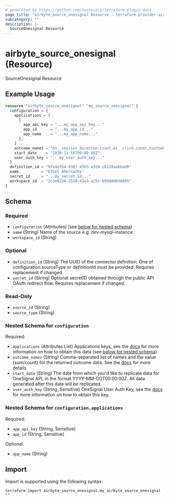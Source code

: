 ```yaml
---
# generated by https://github.com/hashicorp/terraform-plugin-docs
page_title: "airbyte_source_onesignal Resource - terraform-provider-airbyte"
subcategory: ""
description: |-
  SourceOnesignal Resource
---
```


# airbyte_source_onesignal (Resource)

SourceOnesignal Resource

## Example Usage

```terraform
resource "airbyte_source_onesignal" "my_source_onesignal" {
  configuration = {
    applications = [
      {
        app_api_key = "...my_app_api_key..."
        app_id      = "...my_app_id..."
        app_name    = "...my_app_name..."
      },
    ]
    outcome_names = "os__session_duration.count,os__click.count,CustomOutcomeName.sum"
    start_date    = "2020-11-16T00:00:00Z"
    user_auth_key = "...my_user_auth_key..."
  }
  definition_id = "9fe4ef64-9387-45b5-a324-c6128aabbad0"
  name          = "Ethel Abernathy"
  secret_id     = "...my_secret_id..."
  workspace_id  = "2c3e8228-2510-41e3-a25c-69948d038885"
}
```

<!-- schema generated by tfplugindocs -->
## Schema

### Required

- `configuration` (Attributes) (see [below for nested schema](#nestedatt--configuration))
- `name` (String) Name of the source e.g. dev-mysql-instance.
- `workspace_id` (String)

### Optional

- `definition_id` (String) The UUID of the connector definition. One of configuration.sourceType or definitionId must be provided. Requires replacement if changed.
- `secret_id` (String) Optional secretID obtained through the public API OAuth redirect flow. Requires replacement if changed.

### Read-Only

- `source_id` (String)
- `source_type` (String)

<a id="nestedatt--configuration"></a>
### Nested Schema for `configuration`

Required:

- `applications` (Attributes List) Applications keys, see the <a href="https://documentation.onesignal.com/docs/accounts-and-keys">docs</a> for more information on how to obtain this data (see [below for nested schema](#nestedatt--configuration--applications))
- `outcome_names` (String) Comma-separated list of names and the value (sum/count) for the returned outcome data. See the <a href="https://documentation.onesignal.com/reference/view-outcomes">docs</a> for more details
- `start_date` (String) The date from which you'd like to replicate data for OneSignal API, in the format YYYY-MM-DDT00:00:00Z. All data generated after this date will be replicated.
- `user_auth_key` (String, Sensitive) OneSignal User Auth Key, see the <a href="https://documentation.onesignal.com/docs/accounts-and-keys#user-auth-key">docs</a> for more information on how to obtain this key.

<a id="nestedatt--configuration--applications"></a>
### Nested Schema for `configuration.applications`

Required:

- `app_api_key` (String, Sensitive)
- `app_id` (String, Sensitive)

Optional:

- `app_name` (String)

## Import

Import is supported using the following syntax:

```shell
terraform import airbyte_source_onesignal.my_airbyte_source_onesignal ""
```
